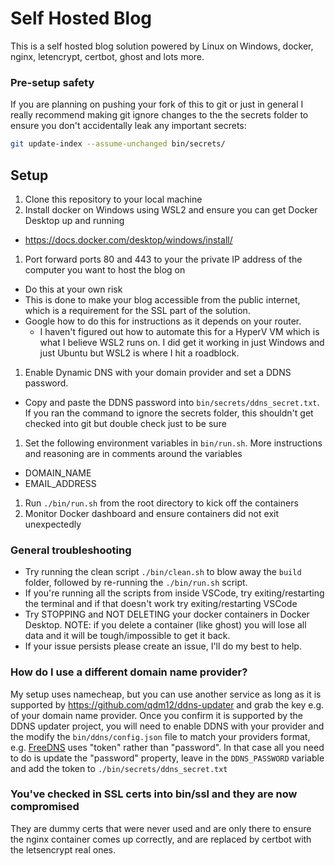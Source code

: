 # Self Hosted Blog
This is a self hosted blog solution powered by Linux on Windows, docker, nginx, letencrypt, certbot, ghost and lots more.

### Pre-setup safety
If you are planning on pushing your fork of this to git or just in general I really recommend making git ignore changes to the the secrets folder to ensure you don't accidentally leak any important secrets:
```bash
git update-index --assume-unchanged bin/secrets/
```

## Setup
1. Clone this repository to your local machine
1. Install docker on Windows using WSL2 and ensure you can get Docker Desktop up and running
  - https://docs.docker.com/desktop/windows/install/
1. Port forward ports 80 and 443 to your the private IP address of the computer you want to host the blog on
  - Do this at your own risk
  - This is done to make your blog accessible from the public internet, which is a requirement for the SSL part of the solution.
  - Google how to do this for instructions as it depends on your router.
    - I haven't figured out how to automate this for a HyperV VM which is what I believe WSL2 runs on. I did get it working in just Windows and just Ubuntu but WSL2 is where I hit a roadblock.
1. Enable Dynamic DNS with your domain provider and set a DDNS password.
  - Copy and paste the DDNS password into `bin/secrets/ddns_secret.txt`. If you ran the command to ignore the secrets folder, this shouldn't get checked into git but double check just to be sure
1. Set the following environment variables in `bin/run.sh`. More instructions and reasoning are in comments around the variables
  - DOMAIN_NAME
  - EMAIL_ADDRESS
1. Run `./bin/run.sh` from the root directory to kick off the containers
1. Monitor Docker dashboard and ensure containers did not exit unexpectedly

### General troubleshooting
- Try running the clean script `./bin/clean.sh` to blow away the `build` folder, followed by re-running the `./bin/run.sh` script.
- If you're running all the scripts from inside VSCode, try exiting/restarting the terminal and if that doesn't work try exiting/restarting VSCode
- Try STOPPING and NOT DELETING your docker containers in Docker Desktop. NOTE: if you delete a container (like ghost) you will lose all data and it will be tough/impossible to get it back.
- If your issue persists please create an issue, I'll do my best to help.

### How do I use a different domain name provider?
My setup uses namecheap, but you can use another service as long as it is supported by https://github.com/qdm12/ddns-updater and grab the key e.g.  of your domain name provider.
Once you confirm it is supported by the DDNS updater project, you will need to enable DDNS with your provider and the modify the `bin/ddns/config.json` file to match your providers format, e.g. [FreeDNS](https://github.com/qdm12/ddns-updater/blob/master/docs/freedns.md) uses "token" rather than "password". In that case all you need to do is update the "password" property, leave in the `DDNS_PASSWORD` variable and add the token to `./bin/secrets/ddns_secret.txt`

### You've checked in SSL certs into bin/ssl and they are now compromised
They are dummy certs that were never used and are only there to ensure the nginx container comes up correctly, and are replaced by certbot with the letsencrypt real ones.
